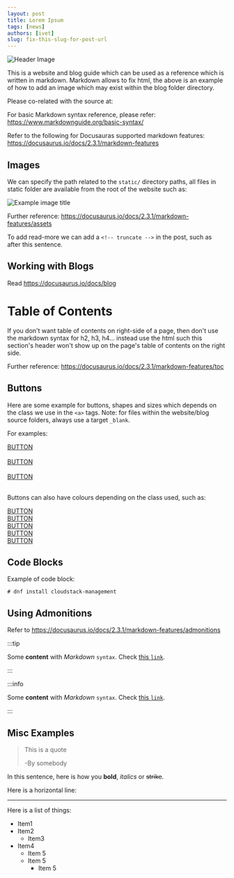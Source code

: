 ```yaml
---
layout: post
title: Lorem Ipsum
tags: [news]
authors: [ivet]
slug: fix-this-slug-for-post-url
---
```


![](/img/banner.svg "Header Image")

This is a website and blog guide which can be used as a reference which is
written in markdown. Markdown allows to fix html, the above is an example of how
to add an image which may exist within the blog folder directory.

Please co-related with the source at:


For basic Markdown syntax reference, please refer:
https://www.markdownguide.org/basic-syntax/

Refer to the following for Docusauras supported markdown features:
https://docusaurus.io/docs/2.3.1/markdown-features

<h2>Images</h2>

We can specify the path related to the `static/` directory paths, all files
in static folder are available from the root of the website such as:

![](/img/banner.svg "Example image title")

Further reference: https://docusaurus.io/docs/2.3.1/markdown-features/assets

To add read-more we can add a `<!-- truncate -->` in the post, such as after
this sentence.

<!-- truncate -->

## Working with Blogs

Read https://docusaurus.io/docs/blog

<h1>Table of Contents</h1>

If you don't want table of contents on right-side of a page, then don't use the
markdown syntax for h2, h3, h4... instead use the html such this section's
header won't show up on the page's table of contents on the right side.

Further reference: https://docusaurus.io/docs/2.3.1/markdown-features/toc

## Buttons

Here are some example for buttons, shapes and sizes which depends on the class
we use in the `<a>` tags. Note: for files within the website/blog source
folders, always use a target `_blank`.

For examples:

<a class="button button--primary button--sm" href="https://cloudstack.apache.org/" target="_blank">BUTTON</a>
<br/>
<br/>
<a class="button button--primary" href="https://cloudstack.apache.org/" target="_blank">BUTTON</a>
<br/>
<br/>
<a class="button button--primary button--lg" href="https://cloudstack.apache.org/" target="_blank">BUTTON</a>
<br/>
<br/>

Buttons can also have colours depending on the class used, such as:

<a class="button button--secondary" href="https://cloudstack.apache.org/" target="_blank">BUTTON</a>
<br/>
<a class="button button--info" href="https://cloudstack.apache.org/" target="_blank">BUTTON</a>
<br/>
<a class="button button--success" href="https://cloudstack.apache.org/" target="_blank">BUTTON</a>
<br/>
<a class="button button--warning" href="https://cloudstack.apache.org/" target="_blank">BUTTON</a>
<br/>
<a class="button button--danger" href="https://cloudstack.apache.org/" target="_blank">BUTTON</a>

## Code Blocks

Example of code block:

```
# dnf install cloudstack-management
```

## Using Admonitions

Refer to https://docusaurus.io/docs/2.3.1/markdown-features/admonitions


:::tip

Some **content** with _Markdown_ `syntax`. Check [this `link`](#).

:::

:::info

Some **content** with _Markdown_ `syntax`. Check [this `link`](#).

:::

## Misc Examples

> This is a quote
>
> -By somebody

In this sentence, here is how you **bold**, *italics* or  ~~strike~~.

Here is a horizontal line:

***

Here is a list of things:
- Item1
- Item2
  - Item3
- Item4
  - Item 5
  - Item 5
    - Item 5
